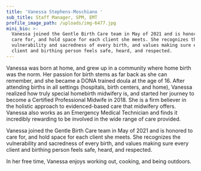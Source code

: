 ```yaml
---
title: 'Vanessa Stephens-Moschiano '
sub_title: Staff Manager, SPM, EMT
profile_image_path: /uploads/img-6477.jpg
mini_bio: >-
  Vanessa joined the Gentle Birth Care team in May of 2021 and is honored to
  care for, and hold space for each client she meets. She recognizes the
  vulnerability and sacredness of every birth, and values making sure every
  client and birthing person feels safe, heard, and respected.
---
```

Vanessa was born at home, and grew up in a community where home birth was the norm. Her passion for birth stems as far back as she can remember, and she became a DONA trained doula at the age of 16. After attending births in all settings (hospitals, birth centers, and home), Vanessa realized how truly special homebirth midwifery is, and started her journey to become a Certified Professional Midwife in 2018. She is a firm believer in the holistic approach to evidenced-based care that midwifery offers. Vanessa also works as an Emergency Medical Technician and finds it incredibly rewarding to be involved in the wide range of care provided.

Vanessa joined the Gentle Birth Care team in May of 2021 and is honored to care for, and hold space for each client she meets. She recognizes the vulnerability and sacredness of every birth, and values making sure every client and birthing person feels safe, heard, and respected.

In her free time, Vanessa enjoys working out, cooking, and being outdoors.